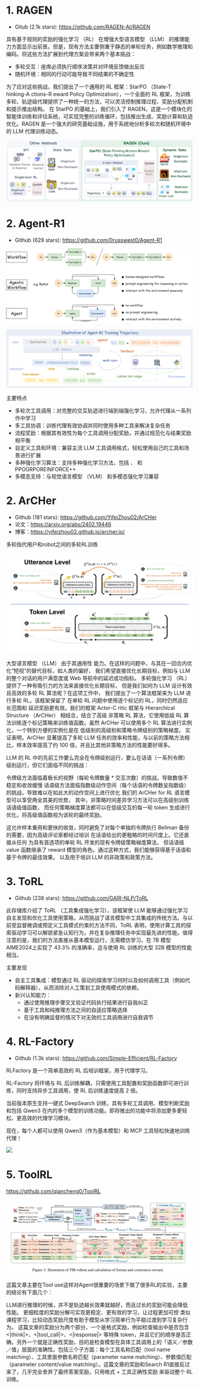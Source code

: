 # 1. RAGEN

- Gitub (2.1k stars): https://github.com/RAGEN-AI/RAGEN

具有基于规则的奖励的强化学习 （RL） 在增强大型语言模型 （LLM） 的推理能力方面显示出前景。但是，现有方法主要侧重于静态的单轮任务，例如数学推理和编码。将这些方法扩展到代理方案会带来两个基本挑战：

- 多轮交互：座席必须执行顺序决策并对环境反馈做出反应
- 随机环境：相同的行动可能导致不同结果的不确定性

为了应对这些挑战，我们提出了一个通用的 RL 框架：StarPO （State-T hinking-A ctions-R eward Policy Optimization），一个全面的 RL 框架，为训练多轮、轨迹级代理提供了一种统一的方法，可以灵活控制推理过程、奖励分配机制和提示推出结构。 在 StarPO 的基础上，我们引入了 RAGEN，这是一个模块化的智能体训练和评估系统，可实现完整的训练循环，包括推出生成、奖励计算和轨迹优化。RAGEN 是一个强大的研究基础设施，用于系统地分析多轮次和随机环境中的 LLM 代理训练动态。

![](.00_开源汇总_images/REGEN架构.png)

# 2. Agent-R1
- Github (629 stars): https://github.com/0russwest0/Agent-R1

![](.00_开源汇总_images/agent_r1架构.png)

![](.00_开源汇总_images/agent_r1架构2.png)

主要特点
- 多轮次工具调用：对完整的交互轨迹进行端到端强化学习，允许代理从一系列作中学习
- 多工具协调：训练代理有效协调并同时使用多种工具来解决复杂任务
- 流程奖励：根据其有效性为每个工具调用分配奖励，并通过规范化与结果奖励相平衡
- 自定义工具和环境：兼容主流 LLM 工具调用格式，轻松使用自己的工具和场景进行扩展
- 多种强化学习算法：支持多种强化学习方法，包括 、 和PPOGRPOREINFORCE++
- 多模态支持：与视觉语言模型 （VLM） 和多模态强化学习兼容

# 2. ArCHer

- Github (181 stars): https://github.com/YifeiZhou02/ArCHer
- 论文：https://arxiv.org/abs/2402.19446
- 博客：https://yifeizhou02.github.io/archer.io/

多轮指代用户和robot之间的多轮RL训练

![](.02_开源汇总_工具Agent类_images/archer架构.png)

大型语言模型 （LLM） 由于其通用性 能力。在这样的问题中，与其在一回合内优化“短视”的替代目标，如人类的偏好， 我们希望直接优化长期目标，例如与 LLM 的整个对话的用户满意度或 Web 导航中的延迟成功指标。 多轮强化学习 （RL） 提供了一种有吸引力的方法来直接优化长期目标， 但是我们如何为 LLM 设计有效且高效的多轮 RL 算法呢？在这项工作中， 我们提出了一个算法框架来为 LLM 进行多轮 RL，该框架保留了 在单轮 RL 问题中使用逐个标记的 RL，同时仍然适应长范围和 延迟奖励更有效。我们的框架 Actor-C ritic 框架与 Hierarchical Structure （ArCHer） 相结合，结合了高级 非策略 RL 算法，它使用低级 RL 算法训练逐个标记策略来训练值函数。虽然 ArCHer 可以使用多个 RL 算法进行实例化，一个特别方便的实例化是在 低级别的高级别和策略令牌级别的策略梯度。 实证表明，ArCHer 显著提高了多轮 LLM 任务的效率和性能，与以前的策略方法相比，样本效率提高了约 100 倍，并且比其他非策略方法的性能要好得多。

LLM 的 RL 中的先前工作要么完全在令牌级别运行，要么在话语（一系列令牌）级别运行，但它们面临不同的挑战：

令牌级方法面临着极长的视野（每轮令牌数量 * 交互次数）的挑战，导致数值不稳定和收敛缓慢
话语级方法面临指数级动作空间（每个话语的令牌数呈指数级）的挑战，导致难以在如此大的动作空间上进行优化
我们的 ArCHer for RL 语言模型可以享受两全其美的优势， 其中，非策略时间差异学习方法可以在高级别训练话语级值函数， 而任何策略梯度算法都可以在低级交互的每一轮 token 生成进行优化，将高级值函数视为该轮的最终奖励。

这允许样本重用和更快的收敛，同时避免了对每个单独的令牌执行 Bellman 备份的需要，因为高级评论家都经过培训 在话语给出的更粗略的时间尺度上。它还直接从任何 为具有首选项的单轮 RL 开发的现有令牌级策略梯度算法， 但话语级 value 函数继承了 reward 模型的角色。通过这种方式，我们能够获得基于话语和基于令牌的最佳效果。 以及用于培训 LLM 的非政策和政策方法。

# 3. ToRL

- Github (238 stars): https://github.com/GAIR-NLP/ToRL

此存储库介绍了 ToRL （工具集成强化学习），该框架使 LLM 能够通过强化学习自主发现和优化工具使用策略，从而挑战了语言模型中工具集成的传统方法。与以前受监督微调或预定义工具模式约束的方法不同，ToRL 表明，使用计算工具的探索驱动学习可以解锁紧急认知行为，并在复杂推理任务中实现最先进的性能。值得注意的是，我们的方法直接从基本模型运行，无需模仿学习，在 7B 模型AIME2024上实现了 43.3% 的准确率，这与使用 RL 训练的大型 32B 模型的性能相当。

主要发现
- 自主工具集成：模型通过 RL 驱动的探索学习何时以及如何调用工具（例如代码解释器），从而消除对人工策划工具使用模式的依赖。
- 新兴认知能力：
  - 通过使用推理步骤交叉验证代码执行结果进行自我纠正
  - 基于工具和纯推理方法之间的自适应策略选择
  - 在没有明确监督的情况下对无效的工具调用进行自我调节

# 4. RL-Factory

- Github (1.3k stars): https://github.com/Simple-Efficient/RL-Factory

RLFactory 是一个简单高效的 RL 后培训框架，用于代理学习。

RL-Factory 将环境与 RL 后训练解耦，只需使用工具配置和奖励函数即可进行训练，同时支持异步工具调用，使 RL 后训练速度提高 2 倍。

当前版本原生支持一键式 DeepSearch 训练，具有多轮工具调用、模型判断奖励和包括 Qwen3 在内的多个模型的训练功能。即将推出的功能中将添加更多更轻松、更高效的代理学习模块。

现在，每个人都可以使用 Qwen3（作为基本模型）和 MCP 工具轻松快速地训练代理！

![](.02_开源汇总_工具Agent类_images/RL_Factory架构.png)

# 5. ToolRL

https://github.com/qiancheng0/ToolRL

![](.02_开源汇总_工具Agent类_images/TOOLrl.png)

这篇文章主要在Tool use这样对Agent很重要的场景下做了很多RL的实验，主要的结论有下面几个：

LLM进行推理的时候，并不是轨迹越长效果就越好，而且过长的奖励可能会降低性能。
更细粒度的奖励分解可实现更稳定、更有效的学习，让过程更加可控
类似课程学习，比较动态奖励尺度有助于模型从学习简单行为平稳过渡到学习复杂行为。
这篇文章的奖励分为两个部分，一个是格式奖励，例如检查输出中是否包含 <|think|>、<|tool_call|>、<|response|> 等特殊 token，并且它们的顺序是否正确。另外一个就是正确性奖励，目的是检查模型在具体工具调用上的「语义／参数／值」层面的准确性。包括三个子方面：每个工具名称匹配（tool name matching）、工具里面参数名称匹配（parameter name matching）、参数值匹配（parameter content/value matching）。这篇文章的奖励和Search R1直接反过来了，几乎完全舍弃了最终答案奖励，只用格式 + 工具正确性奖励 来驱动整个 RL 训练。
